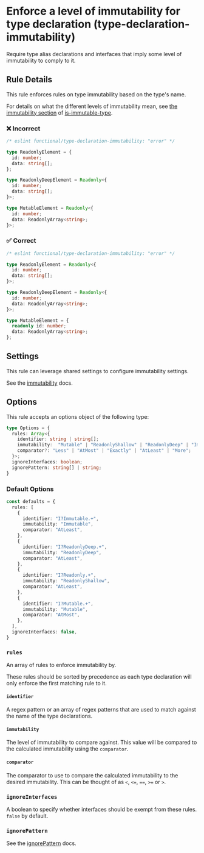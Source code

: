 # Enforce a level of immutability for type declaration (type-declaration-immutability)

Require type alias declarations and interfaces that imply some level of
immutability to comply to it.

## Rule Details

This rule enforces rules on type immutability based on the type's name.

For details on what the different levels of immutability mean, see [the
immutability
section](https://github.com/RebeccaStevens/is-immutable-type#immutability) of
[is-immutable-type](https://www.npmjs.com/package/is-immutable-type).

### ❌ Incorrect

<!-- eslint-disable functional/type-declaration-immutability -->

```ts
/* eslint functional/type-declaration-immutability: "error" */

type ReadonlyElement = {
  id: number;
  data: string[];
};

type ReadonlyDeepElement = Readonly<{
  id: number;
  data: string[];
}>;

type MutableElement = Readonly<{
  id: number;
  data: ReadonlyArray<string>;
}>;
```

### ✅ Correct

<!-- eslint-disable functional/type-declaration-immutability -->

```ts
/* eslint functional/type-declaration-immutability: "error" */

type ReadonlyElement = Readonly<{
  id: number;
  data: string[];
}>;

type ReadonlyDeepElement = Readonly<{
  id: number;
  data: ReadonlyArray<string>;
}>;

type MutableElement = {
  readonly id: number;
  data: ReadonlyArray<string>;
};
```

## Settings

This rule can leverage shared settings to configure immutability settings.

See the [immutability](./settings/immutability.md) docs.

## Options

This rule accepts an options object of the following type:

```ts
type Options = {
  rules: Array<{
    identifier: string | string[];
    immutability:  "Mutable" | "ReadonlyShallow" | "ReadonlyDeep" | "Immutable";
    comparator?: "Less" | "AtMost" | "Exactly" | "AtLeast" | "More";
  }>;
  ignoreInterfaces: boolean;
  ignorePattern: string[] | string;
}
```

### Default Options

```ts
const defaults = {
  rules: [
    {
      identifier: "I?Immutable.+",
      immutability: "Immutable",
      comparator: "AtLeast",
    },
    {
      identifier: "I?ReadonlyDeep.+",
      immutability: "ReadonlyDeep",
      comparator: "AtLeast",
    },
    {
      identifier: "I?Readonly.+",
      immutability: "ReadonlyShallow",
      comparator: "AtLeast",
    },
    {
      identifier: "I?Mutable.+",
      immutability: "Mutable",
      comparator: "AtMost",
    },
  ],
  ignoreInterfaces: false,
}
```

### `rules`

An array of rules to enforce immutability by.

These rules should be sorted by precedence as each type declaration will only
enforce the first matching rule to it.

#### `identifier`

A regex pattern or an array of regex patterns that are used to match against the
name of the type declarations.

#### `immutability`

The level of immutability to compare against. This value will be compared to the
calculated immutability using the `comparator`.

#### `comparator`

The comparator to use to compare the calculated immutability to the desired
immutability. This can be thought of as `<`, `<=`, `==`, `>=` or `>`.

### `ignoreInterfaces`

A boolean to specify whether interfaces should be exempt from these rules.
`false` by default.

### `ignorePattern`

See the [ignorePattern](./options/ignore-pattern.md) docs.
